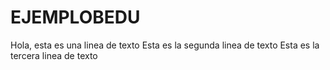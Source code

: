 # EJEMPLOBEDU
Hola, esta es una linea de texto
Esta es la segunda linea de texto
Esta es la tercera linea de texto
